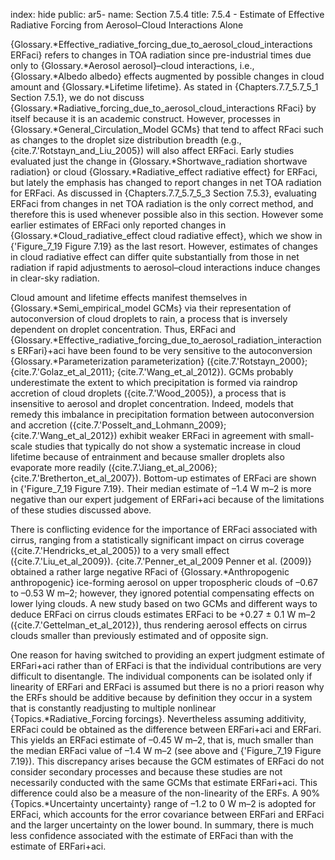 index: hide
public: ar5-
name: Section 7.5.4
title: 7.5.4 - Estimate of Effective Radiative Forcing from Aerosol–Cloud Interactions Alone

{Glossary.*Effective_radiative_forcing_due_to_aerosol_cloud_interactions ERFaci} refers to changes in TOA radiation since pre-industrial times due only to {Glossary.*Aerosol aerosol}–cloud interactions, i.e., {Glossary.*Albedo albedo} effects augmented by possible changes in cloud amount and {Glossary.*Lifetime lifetime}. As stated in {Chapters.7.7_5.7_5_1 Section 7.5.1}, we do not discuss {Glossary.*Radiative_forcing_due_to_aerosol_cloud_interactions RFaci} by itself because it is an academic construct. However, processes in {Glossary.*General_Circulation_Model GCMs} that tend to affect RFaci such as changes to the droplet size distribution breadth (e.g., {cite.7.'Rotstayn_and_Liu_2005}) will also affect ERFaci. Early studies evaluated just the change in {Glossary.*Shortwave_radiation shortwave radiation} or cloud {Glossary.*Radiative_effect radiative effect} for ERFaci, but lately the emphasis has changed to report changes in net TOA radiation for ERFaci. As discussed in {Chapters.7.7_5.7_5_3 Section 7.5.3}, evaluating ERFaci from changes in net TOA radiation is the only correct method, and therefore this is used whenever possible also in this section. However some earlier estimates of ERFaci only reported changes in {Glossary.*Cloud_radiative_effect cloud radiative effect}, which we show in {'Figure_7_19 Figure 7.19} as the last resort. However, estimates of changes in cloud radiative effect can differ quite substantially from those in net radiation if rapid adjustments to aerosol–cloud interactions induce changes in clear-sky radiation.

Cloud amount and lifetime effects manifest themselves in {Glossary.*Semi_empirical_model GCMs} via their representation of autoconversion of cloud droplets to rain, a process that is inversely dependent on droplet concentration. Thus, ERFaci and {Glossary.*Effective_radiative_forcing_due_to_aerosol_radiation_interactions ERFari}+aci have been found to be very sensitive to the autoconversion {Glossary.*Parameterization parameterization} ({cite.7.'Rotstayn_2000}; {cite.7.'Golaz_et_al_2011}; {cite.7.'Wang_et_al_2012}). GCMs probably underestimate the extent to which precipitation is formed via raindrop accretion of cloud droplets ({cite.7.'Wood_2005}), a process that is insensitive to aerosol and droplet concentration. Indeed, models that remedy this imbalance in precipitation formation between autoconversion and accretion ({cite.7.'Posselt_and_Lohmann_2009}; {cite.7.'Wang_et_al_2012}) exhibit weaker ERFaci in agreement with small-scale studies that typically do not show a systematic increase in cloud lifetime because of entrainment and because smaller droplets also evaporate more readily ({cite.7.'Jiang_et_al_2006}; {cite.7.'Bretherton_et_al_2007}). Bottom-up estimates of ERFaci are shown in {'Figure_7_19 Figure 7.19}. Their median estimate of –1.4 W m–2 is more negative than our expert judgement of ERFari+aci because of the limitations of these studies discussed above.

There is conflicting evidence for the importance of ERFaci associated with cirrus, ranging from a statistically significant impact on cirrus coverage ({cite.7.'Hendricks_et_al_2005}) to a very small effect ({cite.7.'Liu_et_al_2009}). {cite.7.'Penner_et_al_2009 Penner et al. (2009)} obtained a rather large negative RFaci of {Glossary.*Anthropogenic anthropogenic} ice-forming aerosol on upper tropospheric clouds of –0.67 to –0.53 W m–2; however, they ignored potential compensating effects on lower lying clouds. A new study based on two GCMs and different ways to deduce ERFaci on cirrus clouds estimates ERFaci to be +0.27 ± 0.1 W m–2 ({cite.7.'Gettelman_et_al_2012}), thus rendering aerosol effects on cirrus clouds smaller than previously estimated and of opposite sign.

One reason for having switched to providing an expert judgment estimate of ERFari+aci rather than of ERFaci is that the individual contributions are very difficult to disentangle. The individual components can be isolated only if linearity of ERFari and ERFaci is assumed but there is no a priori reason why the ERFs should be additive because by definition they occur in a system that is constantly readjusting to multiple nonlinear {Topics.*Radiative_Forcing forcings}. Nevertheless assuming additivity, ERFaci could be obtained as the difference between ERFari+aci and ERFari. This yields an ERFaci estimate of –0.45 W m–2, that is, much smaller than the median ERFaci value of –1.4 W m–2 (see above and {'Figure_7_19 Figure 7.19}). This discrepancy arises because the GCM estimates of ERFaci do not consider secondary processes and because these studies are not necessarily conducted with the same GCMs that estimate ERFari+aci. This difference could also be a measure of the non-linearity of the ERFs. A 90% {Topics.*Uncertainty uncertainty} range of –1.2 to 0 W m–2 is adopted for ERFaci, which accounts for the error covariance between ERFari and ERFaci and the larger uncertainty on the lower bound. In summary, there is much less confidence associated with the estimate of ERFaci than with the estimate of ERFari+aci.
